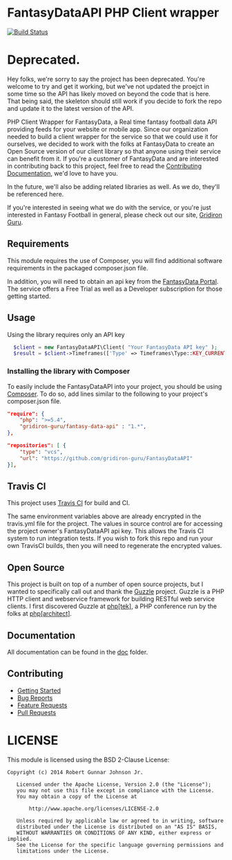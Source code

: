 # FantasyDataAPI PHP Client wrapper
[![Build Status](https://api.travis-ci.org/gridiron-guru/FantasyDataAPI.png)](http://travis-ci.org/gridiron-guru/FantasyDataAPI)

# Deprecated.
Hey folks, we're sorry to say the project has been deprecated. You're welcome to try and get it working, but we've not updated the proejct in some time so the API has likely moved on beyond the code that is here. That being said, the skeleton should still work if you decide to fork the repo and update it to the latest version of the API.

PHP Client Wrapper for FantasyData, a Real time fantasy football data API providing feeds for your website
or mobile app. Since our organization needed to build a client wrapper for the service so that we could use
it for ourselves, we decided to work with the folks at FantasyData to create an Open Source version of our
client library so that anyone using their service can benefit from it. If you're a customer of FantasyData
and are interested in contributing back to this project, feel free to read the
[Contributing Documentation](doc/CONTRIBUTING.md), we'd love to have you.

In the future, we'll also be adding related libraries as well. As we do, they'll be referenced here.

If you're interested in seeing what we do with the service, or you're just interested in Fantasy Football
in general, please check out our site, [Gridiron Guru](http://www.gridiron-guru.com).

## Requirements
This module requires the use of Composer, you will find additional software requirements in the packaged composer.json file.

In addition, you will need to obtain an api key from the [FantasyData Portal](http://fantasydata.com/). The service offers
a Free Trial as well as a Developer subscription for those getting started.

## Usage
Using the library requires only an API key

```php
  $client = new FantasyDataAPI\Client( "Your FantasyData API key" );
  $result = $client->Timeframes(['Type' => Timeframes\Type::KEY_CURRENT]);
```

### Installing the library with Composer
To easily include the FantasyDataAPI into your project, you should be using [Composer](http://getcomposer.org).
To do so, add lines similar to the following to your project's composer.json file.

```json
"require": {
    "php": ">=5.4",
    "gridiron-guru/fantasy-data-api" : "1.*",
},

"repositories": [ {
    "type": "vcs",
    "url": "https://github.com/gridiron-guru/FantasyDataAPI"
}],

```

## Travis CI
This project uses [Travis CI](https://travis-ci.org/gridiron-guru/FantasyDataAPI) for build and CI.

The same environment variables above are already encrypted in the travis.yml file for the project. The values in source
control are for accessing the project owner's FantasyDataAPI api key. This allows the Travis CI system to run
integration tests. If you wish to fork this repo and run your own TravisCI builds, then you will need to regenerate
the encrypted values.

## Open Source
This project is built on top of a number of open source projects, but I wanted to specifically call out
and thank the [Guzzle](https://github.com/guzzle/guzzle) project. Guzzle is a PHP HTTP client and
webservice framework for building RESTful web service clients. I first discovered Guzzle at
[php[tek]](http://tek.phparch.com), a PHP conference run by the folks at [php[architect]](http://www.phparch.com).

## Documentation
All documentation can be found in the [doc](doc) folder.

## Contributing
* [Getting Started](doc/CONTRIBUTING.md)
* [Bug Reports](doc/CONTRIBUTING.md#bug-reports)
* [Feature Requests](doc/CONTRIBUTING.md#feature-requests)
* [Pull Requests](doc/CONTRIBUTING.md#pull-requests)

# LICENSE
This module is licensed using the BSD 2-Clause License:

```
Copyright (c) 2014 Robert Gunnar Johnson Jr.

   Licensed under the Apache License, Version 2.0 (the "License");
   you may not use this file except in compliance with the License.
   You may obtain a copy of the License at

       http://www.apache.org/licenses/LICENSE-2.0

   Unless required by applicable law or agreed to in writing, software
   distributed under the License is distributed on an "AS IS" BASIS,
   WITHOUT WARRANTIES OR CONDITIONS OF ANY KIND, either express or implied.
   See the License for the specific language governing permissions and
   limitations under the License.
```
